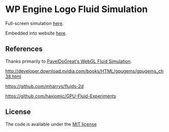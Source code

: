 # WP Engine Logo Fluid Simulation

Full-screen simulation [here](https://asmartbear.github.io/wpe-logo-fluid/).

Embedded into website [here](https://asmartbear.github.io/wpe-logo-fluid/wpe.html).

## References

Thanks primarily to [PavelDoGreat's WebGL Fluid Simulation](https://github.com/PavelDoGreat/WebGL-Fluid-Simulation).

http://developer.download.nvidia.com/books/HTML/gpugems/gpugems_ch38.html

https://github.com/mharrys/fluids-2d

https://github.com/haxiomic/GPU-Fluid-Experiments

## License

The code is available under the [MIT license](LICENSE)
